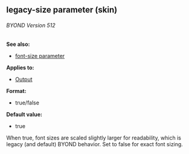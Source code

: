 ## legacy-size parameter (skin) 
###### BYOND Version 512
**See also:**
*   [font-size parameter](/%7Bskin%7D/param/font-size)
<!-- -->
**Applies to:**
*   [Output](/%7Bskin%7D/control/output)
<!-- -->
**Format:**
*   true/false
<!-- -->
**Default value:**
*   true


When true, font sizes are scaled slightly larger for
readability, which is legacy (and default) BYOND behavior. Set to false
for exact font sizing.
